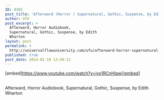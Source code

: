```yaml
---
ID: 9382
post_title: 'Afterward (Horror ) Supernatural, Gothic, Suspense, by Edith Wharton #UfU'
author: UfU
post_excerpt: >
  Afterward, Horror Audiobook,
  Supernatural, Gothic, Suspense, by Edith
  Wharton
layout: post
permalink: >
  http://universalflowuniversity.com/ufu/afterward-horror-supernatural-gothic-suspense-by-edith-wharton-ufu/
published: true
post_date: 2014-02-19 12:49:12
---
```

[embed]https://www.youtube.com/watch?v=iyo1RCnHlaw[/embed]</br></br>
<p>Afterward, Horror Audiobook, Supernatural, Gothic, Suspense, by Edith Wharton</p>